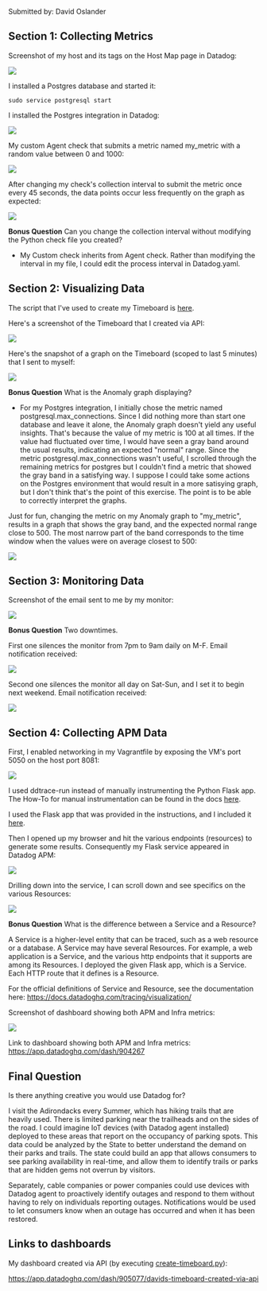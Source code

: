 Submitted by: David Oslander

## Section 1: Collecting Metrics

Screenshot of my host and its tags on the Host Map page in Datadog:

<img src="https://github.com/512ddhelg/hiring-engineers/blob/solutions-engineer/images/1-host-tags.png">

I installed a Postgres database and started it:

```
sudo service postgresql start
```

I installed the Postgres integration in Datadog:

<img src="https://github.com/512ddhelg/hiring-engineers/blob/solutions-engineer/images/1-postgresql-installed.png">

My custom Agent check that submits a metric named my_metric with a random value between 0 and 1000:

<img src="https://github.com/512ddhelg/hiring-engineers/blob/solutions-engineer/images/1-my_metric-py.png">

After changing my check's collection interval to submit the metric once every 45 seconds, the data points occur less frequently on the graph as expected:

<img src="https://github.com/512ddhelg/hiring-engineers/blob/solutions-engineer/images/1-my_metric-interval-increased.png">

**Bonus Question** Can you change the collection interval without modifying the Python check file you created?

* My Custom check inherits from Agent check. Rather than modifying the interval in my file, I could edit the process interval in Datadog.yaml.

## Section 2: Visualizing Data

The script that I've used to create my Timeboard is <a href="https://github.com/512ddhelg/hiring-engineers/blob/solutions-engineer/scripts/create-timeboard.py">here</a>.

Here's a screenshot of the Timeboard that I created via API:

<img src="https://github.com/512ddhelg/hiring-engineers/blob/solutions-engineer/images/2-timeboard-created-via-api.png">

Here's the snapshot of a graph on the Timeboard (scoped to last 5 minutes) that I sent to myself:

<img src="https://github.com/512ddhelg/hiring-engineers/blob/solutions-engineer/images/2-snapshot-sent-to-self.png">

**Bonus Question** What is the Anomaly graph displaying?

* For my Postgres integration, I initially chose the metric named postgresql.max_connections. Since I did nothing more than start one database and leave it alone, the Anomaly graph doesn't yield any useful insights. That's because the value of my metric is 100 at all times. If the value had fluctuated over time, I would have seen a gray band around the usual results, indicating an expected "normal" range. Since the metric postgresql.max_connections wasn't useful, I scrolled through the remaining metrics for postgres but I couldn't find a metric that showed the gray band in a satisfying way. I suppose I could take some actions on the Postgres environment that would result in a more satisying graph, but I don't think that's the point of this exercise. The point is to be able to correctly interpret the graphs.

Just for fun, changing the metric on my Anomaly graph to "my_metric", results in a graph that shows the gray band, and the expected normal range close to 500. The most narrow part of the band corresponds to the time window when the values were on average closest to 500:

<img src="https://github.com/512ddhelg/hiring-engineers/blob/solutions-engineer/images/2-bonus-my_metric.png">


## Section 3: Monitoring Data

Screenshot of the email sent to me by my monitor:

<img src="https://github.com/512ddhelg/hiring-engineers/blob/solutions-engineer/images/3-email-notification.png">

**Bonus Question** Two downtimes.

First one silences the monitor from 7pm to 9am daily on M-F. Email notification received:

<img src="https://github.com/512ddhelg/hiring-engineers/blob/solutions-engineer/images/3-downtime-notification.png">


Second one silences the monitor all day on Sat-Sun, and I set it to begin next weekend. Email notification received:

<img src="https://github.com/512ddhelg/hiring-engineers/blob/solutions-engineer/images/3-downtime-notification-weekend.png">


## Section 4: Collecting APM Data

First, I enabled networking in my Vagrantfile by exposing the VM's port 5050 on the host port 8081:

<img src="https://github.com/512ddhelg/hiring-engineers/blob/solutions-engineer/images/4-enabling-networking.png">

I used ddtrace-run instead of manually instrumenting the Python Flask app. The How-To for manual instrumentation can be found in the docs <a href="https://docs.datadoghq.com/tracing/advanced_usage/?tab=python#manual-instrumentation">here</a>.

I used the Flask app that was provided in the instructions, and I included it <a href="https://github.com/512ddhelg/hiring-engineers/blob/solutions-engineer/scripts/flask-app.py">here</a>.


Then I opened up my browser and hit the various endpoints (resources) to generate some results. Consequently my Flask service appeared in Datadog APM:

<img src="https://github.com/512ddhelg/hiring-engineers/blob/solutions-engineer/images/4-apm-service-flask.png">

Drilling down into the service, I can scroll down and see specifics on the various Resources:

<img src="https://github.com/512ddhelg/hiring-engineers/blob/solutions-engineer/images/4-apm-service-flask-details.png">

**Bonus Question** What is the difference between a Service and a Resource?

A Service is a higher-level entity that can be traced, such as a web resource or a database. A Service may have several Resources. For example, a web application is a Service, and the various http endpoints that it supports are among its Resources. I deployed the given Flask app, which is a Service. Each HTTP route that it defines is a Resource.

For the official definitions of Service and Resource, see the documentation here: https://docs.datadoghq.com/tracing/visualization/

Screenshot of dashboard showing both APM and Infra metrics:

<img src="https://github.com/512ddhelg/hiring-engineers/blob/solutions-engineer/images/4-dashboard-both-apm-and-infra.png">

Link to dashboard showing both APM and Infra metrics:
https://app.datadoghq.com/dash/904267



## Final Question

Is there anything creative you would use Datadog for?

I visit the Adirondacks every Summer, which has hiking trails that are heavily used. There is limited parking near the trailheads and on the sides of the road. I could imagine IoT devices (with Datadog agent installed) deployed to these areas that report on the occupancy of parking spots. This data could be analyzed by the State to better understand the demand on their parks and trails. The state could build an app that allows consumers to see parking availability in real-time, and allow them to identify trails or parks that are hidden gems not overrun by visitors.

Separately, cable companies or power companies could use devices with Datadog agent to proactively identify outages and respond to them without having to rely on individuals reporting outages. Notifications would be used to let consumers know when an outage has occurred and when it has been restored.

## Links to dashboards

My dashboard created via API (by executing <a href="https://github.com/512ddhelg/hiring-engineers/blob/solutions-engineer/scripts/create-timeboard.py">create-timeboard.py</a>):

https://app.datadoghq.com/dash/905077/davids-timeboard-created-via-api

